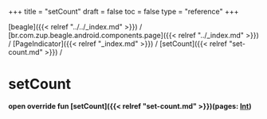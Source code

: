 +++
title = "setCount"
draft = false
toc = false
type = "reference"
+++

[beagle]({{< relref "../../_index.md" >}}) / [br.com.zup.beagle.android.components.page]({{< relref "../_index.md" >}}) / [PageIndicator]({{< relref "_index.md" >}}) / [setCount]({{< relref "set-count.md" >}}) / 



# setCount  
  
<b><b>open override fun [setCount]({{< relref "set-count.md" >}})(pages: [Int](https://kotlinlang.org/api/latest/jvm/stdlib/kotlin/-int/index.html))</b></b>  




